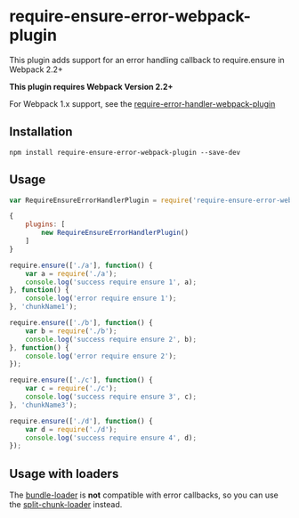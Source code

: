 # require-ensure-error-webpack-plugin

This plugin adds support for an error handling callback to require.ensure in Webpack 2.2+

**This plugin requires Webpack Version 2.2+**

For Webpack 1.x support, see the [require-error-handler-webpack-plugin](https://github.com/richardscarrott/require-error-handler-webpack-plugin/blob/master/src/BundleLoader.js)

## Installation

``` shell
npm install require-ensure-error-webpack-plugin --save-dev
```

## Usage

```javascript
var RequireEnsureErrorHandlerPlugin = require('require-ensure-error-webpack-plugin');

{
	plugins: [
		new RequireEnsureErrorHandlerPlugin()
	]
}
```

```javascript
require.ensure(['./a'], function() {
	var a = require('./a');
    console.log('success require ensure 1', a);
}, function() {
    console.log('error require ensure 1');
}, 'chunkName1');

require.ensure(['./b'], function() {
	var b = require('./b');
    console.log('success require ensure 2', b);
}, function() {
    console.log('error require ensure 2');
});

require.ensure(['./c'], function() {
	var c = require('./c');
    console.log('success require ensure 3', c);
}, 'chunkName3');

require.ensure(['./d'], function() {
	var d = require('./d');
    console.log('success require ensure 4', d);
});
```

## Usage with loaders

The [bundle-loader](https://github.com/webpack/bundle-loader) is **not** compatible with error callbacks,
so you can use the [split-chunk-loader](https://github.com/jharris4/split-chunk-loader) instead.